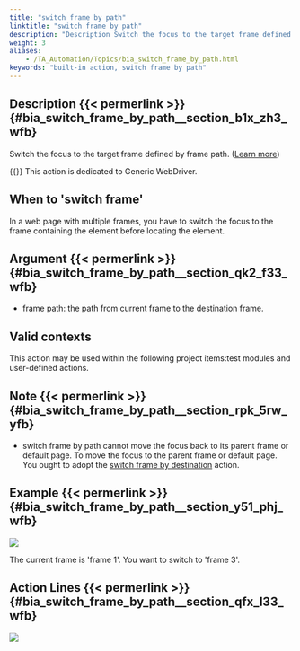 ```yaml
--- 
title: "switch frame by path"
linktitle: "switch frame by path"
description: "Description Switch the focus to the target frame defined by frame path. ( Learn more ) Important: This action is dedicated to Generic WebDriver. When to 'switch frame' In a web page with multiple ..."
weight: 3
aliases: 
    - /TA_Automation/Topics/bia_switch_frame_by_path.html
keywords: "built-in action, switch frame by path"
---
```


## Description {{< permerlink >}} {#bia_switch_frame_by_path__section_b1x_zh3_wfb} 

Switch the focus to the target frame defined by frame path. \([Learn more](https://www.guru99.com/handling-iframes-selenium.html)\)

{{<important>}} This action is dedicated to Generic WebDriver.

## When to 'switch frame'

In a web page with multiple frames, you have to switch the focus to the frame containing the element before locating the element.

## Argument {{< permerlink >}} {#bia_switch_frame_by_path__section_qk2_f33_wfb} 

-   frame path: the path from current frame to the destination frame.

## Valid contexts

This action may be used within the following project items:test modules and user-defined actions.

## Note {{< permerlink >}} {#bia_switch_frame_by_path__section_rpk_5rw_yfb} 

-   switch frame by path cannot move the focus back to its parent frame or default page. To move the focus to the parent frame or default page. You ought to adopt the [switch frame by destination](/automation-guide/action-based-testing-language/built-in-actions/test-support-actions/webdriver/switch-frame-by-destination) action.

## Example {{< permerlink >}} {#bia_switch_frame_by_path__section_y51_phj_wfb} 

![](/images/TA_Automation/Images/bia_switch_frame_by_path_illustration.png)



The current frame is 'frame 1'. You want to switch to 'frame 3'.

## Action Lines {{< permerlink >}} {#bia_switch_frame_by_path__section_qfx_l33_wfb} 

![](/images/TA_Automation/Images/bia_switch_frame_by_path_pgm.png)






